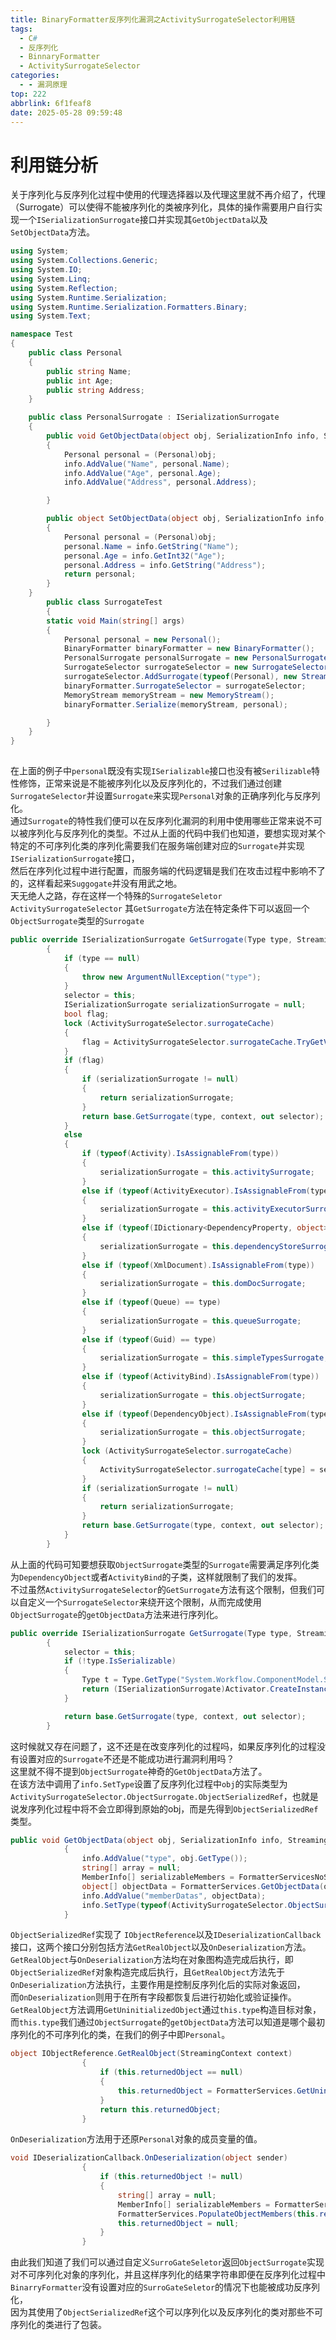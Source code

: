 ```yaml
---
title: BinaryFormatter反序列化漏洞之ActivitySurrogateSelector利用链
tags:
  - C#
  - 反序列化
  - BinnaryFormatter
  - ActivitySurrogateSelector
categories:
  - - 漏洞原理
top: 222
abbrlink: 6f1feaf8
date: 2025-05-28 09:59:48
---
```

# 利用链分析
关于序列化与反序列化过程中使用的代理选择器以及代理这里就不再介绍了，代理（Surrogate）可以使得不能被序列化的类被序列化，具体的操作需要用户自行实现一个`ISerializationSurrogate`接口并实现其`GetObjectData`以及`SetObjectData`方法。  
<!--more-->
```c#
using System;
using System.Collections.Generic;
using System.IO;
using System.Linq;
using System.Reflection;
using System.Runtime.Serialization;
using System.Runtime.Serialization.Formatters.Binary;
using System.Text;

namespace Test
{
    public class Personal
    {
        public string Name;
        public int Age;
        public string Address;
    }

    public class PersonalSurrogate : ISerializationSurrogate
    {
        public void GetObjectData(object obj, SerializationInfo info, StreamingContext context)
        {
            Personal personal = (Personal)obj;
            info.AddValue("Name", personal.Name);
            info.AddValue("Age", personal.Age);
            info.AddValue("Address", personal.Address);

        }

        public object SetObjectData(object obj, SerializationInfo info, StreamingContext context, ISurrogateSelector selector)
        {
            Personal personal = (Personal)obj;
            personal.Name = info.GetString("Name");
            personal.Age = info.GetInt32("Age");
            personal.Address = info.GetString("Address");
            return personal;
        }
    }
        public class SurrogateTest
        {
        static void Main(string[] args)
        {
            Personal personal = new Personal();
            BinaryFormatter binaryFormatter = new BinaryFormatter();
            PersonalSurrogate personalSurrogate = new PersonalSurrogate();
            SurrogateSelector surrogateSelector = new SurrogateSelector();
            surrogateSelector.AddSurrogate(typeof(Personal), new StreamingContext(StreamingContextStates.All), personalSurrogate);
            binaryFormatter.SurrogateSelector = surrogateSelector;
            MemoryStream memoryStream = new MemoryStream();
            binaryFormatter.Serialize(memoryStream, personal);

        }
    }
}
    


```
在上面的例子中`personal`既没有实现`ISerializable`接口也没有被`Serilizable`特性修饰，正常来说是不能被序列化以及反序列化的，不过我们通过创建`SurrogateSelector`并设置`Surrogate`来实现`Personal`对象的正确序列化与反序列化。  
通过`Surrogate`的特性我们便可以在反序列化漏洞的利用中使用哪些正常来说不可以被序列化与反序列化的类型。不过从上面的代码中我们也知道，要想实现对某个特定的不可序列化类的序列化需要我们在服务端创建对应的`Surrogate`并实现`ISerializationSurrogate`接口，  
然后在序列化过程中进行配置，而服务端的代码逻辑是我们在攻击过程中影响不了的，这样看起来`Suggogate`并没有用武之地。  
天无绝人之路，存在这样一个特殊的`SurrogateSeletor` `ActivitySurrogateSelector` 其`GetSurrogate`方法在特定条件下可以返回一个`ObjectSurrogate`类型的`Surrogate`  
```c#
public override ISerializationSurrogate GetSurrogate(Type type, StreamingContext context, out ISurrogateSelector selector)
		{
			if (type == null)
			{
				throw new ArgumentNullException("type");
			}
			selector = this;
			ISerializationSurrogate serializationSurrogate = null;
			bool flag;
			lock (ActivitySurrogateSelector.surrogateCache)
			{
				flag = ActivitySurrogateSelector.surrogateCache.TryGetValue(type, out serializationSurrogate);
			}
			if (flag)
			{
				if (serializationSurrogate != null)
				{
					return serializationSurrogate;
				}
				return base.GetSurrogate(type, context, out selector);
			}
			else
			{
				if (typeof(Activity).IsAssignableFrom(type))
				{
					serializationSurrogate = this.activitySurrogate;
				}
				else if (typeof(ActivityExecutor).IsAssignableFrom(type))
				{
					serializationSurrogate = this.activityExecutorSurrogate;
				}
				else if (typeof(IDictionary<DependencyProperty, object>).IsAssignableFrom(type))
				{
					serializationSurrogate = this.dependencyStoreSurrogate;
				}
				else if (typeof(XmlDocument).IsAssignableFrom(type))
				{
					serializationSurrogate = this.domDocSurrogate;
				}
				else if (typeof(Queue) == type)
				{
					serializationSurrogate = this.queueSurrogate;
				}
				else if (typeof(Guid) == type)
				{
					serializationSurrogate = this.simpleTypesSurrogate;
				}
				else if (typeof(ActivityBind).IsAssignableFrom(type))
				{
					serializationSurrogate = this.objectSurrogate;
				}
				else if (typeof(DependencyObject).IsAssignableFrom(type))
				{
					serializationSurrogate = this.objectSurrogate;
				}
				lock (ActivitySurrogateSelector.surrogateCache)
				{
					ActivitySurrogateSelector.surrogateCache[type] = serializationSurrogate;
				}
				if (serializationSurrogate != null)
				{
					return serializationSurrogate;
				}
				return base.GetSurrogate(type, context, out selector);
			}
		}
```
从上面的代码可知要想获取`ObjectSurrogate`类型的`Surrogate`需要满足序列化类为`DependencyObject`或者`ActivityBind`的子类，这样就限制了我们的发挥。  
不过虽然`ActivitySurrogateSelector`的`GetSurrogate`方法有这个限制，但我们可以自定义一个`SurrogateSelector`来绕开这个限制，从而完成使用`ObjectSurrogate`的`getObjectData`方法来进行序列化。  
```c#
public override ISerializationSurrogate GetSurrogate(Type type, StreamingContext context, out ISurrogateSelector selector)
        {
            selector = this;
            if (!type.IsSerializable)
            {
                Type t = Type.GetType("System.Workflow.ComponentModel.Serialization.ActivitySurrogateSelector+ObjectSurrogate, System.Workflow.ComponentModel, Version=4.0.0.0, Culture=neutral, PublicKeyToken=31bf3856ad364e35");
                return (ISerializationSurrogate)Activator.CreateInstance(t);
            }

            return base.GetSurrogate(type, context, out selector);
        }
```
这时候就又存在问题了，这不还是在改变序列化的过程吗，如果反序列化的过程没有设置对应的`Surrogate`不还是不能成功进行漏洞利用吗？  
这里就不得不提到`ObjectSurrogate`神奇的`GetObjectData`方法了。  
在该方法中调用了`info.SetType`设置了反序列化过程中`obj`的实际类型为`ActivitySurrogateSelector.ObjectSurrogate.ObjectSerializedRef`，也就是说发序列化过程中将不会立即得到原始的obj，而是先得到`ObjectSerializedRef`类型。
```c#
public void GetObjectData(object obj, SerializationInfo info, StreamingContext context)
			{
				info.AddValue("type", obj.GetType());
				string[] array = null;
				MemberInfo[] serializableMembers = FormatterServicesNoSerializableCheck.GetSerializableMembers(obj.GetType(), out array);
				object[] objectData = FormatterServices.GetObjectData(obj, serializableMembers);
				info.AddValue("memberDatas", objectData);
				info.SetType(typeof(ActivitySurrogateSelector.ObjectSurrogate.ObjectSerializedRef));
			}
```
`ObjectSerializedRef`实现了	`IObjectReference`以及`IDeserializationCallback`接口，这两个接口分别包括方法`GetRealObject`以及`OnDeserialization`方法。  
`GetRealObject`与`OnDeserialization`方法均在对象图构造完成后执行，即`ObjectSerializedRef`对象构造完成后执行，且`GetRealObject`方法先于`OnDeserialization`方法执行，主要作用是控制反序列化后的实际对象返回，  
而`OnDeserialization`则用于在所有字段都恢复后进行初始化或验证操作。
`GetRealObject`方法调用`GetUninitializedObject`通过`this.type`构造目标对象，而`this.type`我们通过`ObjectSurrogate`的`getObjectData`方法可以知道是哪个最初序列化的不可序列化的类，在我们的例子中即`Personal`。  
```c#
object IObjectReference.GetRealObject(StreamingContext context)
				{
					if (this.returnedObject == null)
					{
						this.returnedObject = FormatterServices.GetUninitializedObject(this.type);
					}
					return this.returnedObject;
				}
```
`OnDeserialization`方法用于还原`Personal`对象的成员变量的值。
```c#
void IDeserializationCallback.OnDeserialization(object sender)
				{
					if (this.returnedObject != null)
					{
						string[] array = null;
						MemberInfo[] serializableMembers = FormatterServicesNoSerializableCheck.GetSerializableMembers(this.type, out array);
						FormatterServices.PopulateObjectMembers(this.returnedObject, serializableMembers, this.memberDatas);
						this.returnedObject = null;
					}
				}
```
由此我们知道了我们可以通过自定义`SurroGateSeletor`返回`ObjectSurrogate`实现对不可序列化对象的序列化，并且这样序列化的结果字符串即便在反序列化过程中`BinarryFormatter`没有设置对应的`SurroGateSeletor`的情况下也能被成功反序列化，  
因为其使用了`ObjectSerializedRef`这个可以序列化以及反序列化的类对那些不可序列化的类进行了包装。
